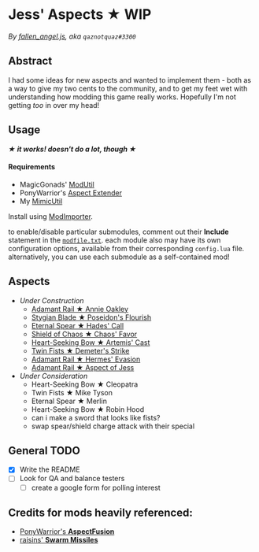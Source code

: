# Jess' Aspects ★ WIP
*By [fallen_angel.js](https://twitch.tv/qaznotquaz "come watch me on twitch!"), aka `qaznotquaz#3300`*

## Abstract
I had some ideas for new aspects and wanted to implement them - both as a way to give my two cents to the community, and to get my feet wet with understanding how modding this game really works. Hopefully I'm not getting *too* in over my head!

## Usage
***★ it works! doesn't do a lot, though ★***

#### Requirements
- MagicGonads' [ModUtil](https://www.nexusmods.com/hades/mods/27)
- PonyWarrior's [Aspect Extender](https://www.nexusmods.com/hades/mods/115)
- My [MimicUtil](../MimicUtil)

Install using [ModImporter](https://www.nexusmods.com/hades/mods/26).

to enable/disable particular submodules, comment out their **Include** statement in the [`modfile.txt`](modfile.txt). each module also may have its own configuration options, available from their corresponding `config.lua` file. alternatively, you can use each submodule as a self-contained mod!

## Aspects
- *Under Construction*
  - [Adamant Rail ★ Annie Oakley](LittleSureshot)
  - [Stygian Blade ★ Poseidon's Flourish](BoonsAsAspects)
  - [Eternal Spear ★ Hades' Call](BoonsAsAspects)
  - [Shield of Chaos ★ Chaos' Favor](BoonsAsAspects)
  - [Heart-Seeking Bow ★ Artemis' Cast](BoonsAsAspects)
  - [Twin Fists ★ Demeter's Strike](BoonsAsAspects)
  - [Adamant Rail ★ Hermes' Evasion](BoonsAsAspects)
  - [Adamant Rail ★ Aspect of Jess](MagicBombs)
- *Under Consideration*
  - Heart-Seeking Bow ★ Cleopatra
  - Twin Fists ★ Mike Tyson
  - Eternal Spear ★ Merlin
  - Heart-Seeking Bow ★ Robin Hood
  - can i make a sword that looks like fists?
  - swap spear/shield charge attack with their special

## General TODO
- [x] Write the README
- [ ] Look for QA and balance testers
  - [ ] create a google form for polling interest

## Credits for mods heavily referenced:
- [PonyWarrior's **AspectFusion**](https://github.com/PonyWarrior/HadesModRepo/tree/master/AspectFusion)
- [raisins' **Swarm Missiles**](https://www.nexusmods.com/hades/mods/92)
<!--
Commented out since I haven't used this /yet/, but leaving it here because I suspect I /will/.
[Shy's Aspects Rework](https://www.nexusmods.com/hades/mods/65)
-->
